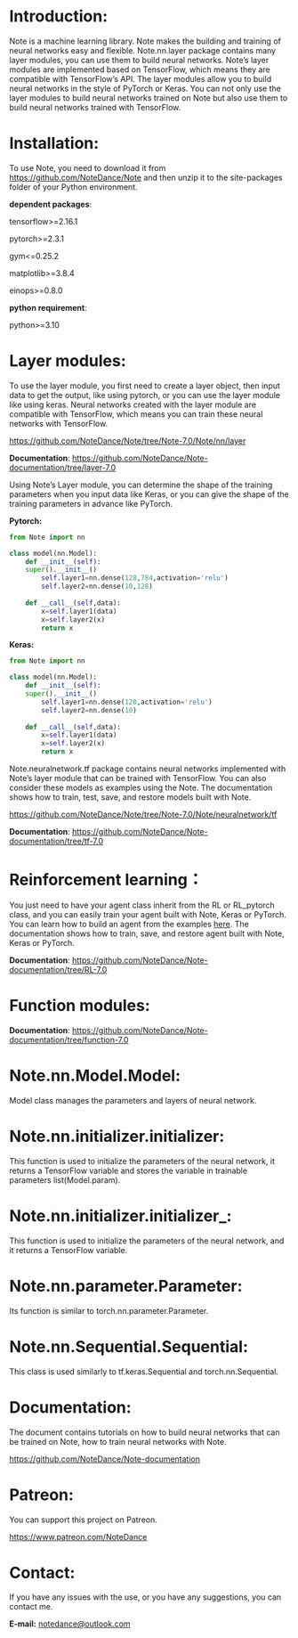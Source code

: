 # Introduction:
Note is a machine learning library. Note makes the building and training of neural networks easy and flexible. Note.nn.layer package contains many layer modules, you can use them to build neural networks. Note’s layer modules are implemented based on TensorFlow, which means they are compatible with TensorFlow’s API. The layer modules allow you to build neural networks in the style of PyTorch or Keras. You can not only use the layer modules to build neural networks trained on Note but also use them to build neural networks trained with TensorFlow.


# Installation:
To use Note, you need to download it from https://github.com/NoteDance/Note and then unzip it to the site-packages folder of your Python environment.

**dependent packages**:

tensorflow>=2.16.1

pytorch>=2.3.1

gym<=0.25.2

matplotlib>=3.8.4

einops>=0.8.0

**python requirement**:

python>=3.10


# Layer modules:
To use the layer module, you first need to create a layer object, then input data to get the output, like using pytorch, or you can use the layer module like using keras. Neural networks created with the layer module are compatible with TensorFlow, which means you can train these neural networks with TensorFlow.

https://github.com/NoteDance/Note/tree/Note-7.0/Note/nn/layer

**Documentation**: https://github.com/NoteDance/Note-documentation/tree/layer-7.0

Using Note’s Layer module, you can determine the shape of the training parameters when you input data like Keras, or you can give the shape of the training parameters in advance like PyTorch.

**Pytorch:**
```python
from Note import nn

class model(nn.Model):
    def __init__(self):
	super().__init__()
        self.layer1=nn.dense(128,784,activation='relu')
        self.layer2=nn.dense(10,128)
    
    def __call__(self,data):
        x=self.layer1(data)
        x=self.layer2(x)
        return x
```
**Keras:**
```python
from Note import nn

class model(nn.Model):
    def __init__(self):
	super().__init__()
        self.layer1=nn.dense(128,activation='relu')
        self.layer2=nn.dense(10)
    
    def __call__(self,data):
        x=self.layer1(data)
        x=self.layer2(x)
        return x
```
Note.neuralnetwork.tf package contains neural networks implemented with Note’s layer module that can be trained with TensorFlow. You can also consider these models as examples using the Note. The documentation shows how to train, test, save, and restore models built with Note.

https://github.com/NoteDance/Note/tree/Note-7.0/Note/neuralnetwork/tf

**Documentation**: https://github.com/NoteDance/Note-documentation/tree/tf-7.0


# Reinforcement learning：
You just need to have your agent class inherit from the RL or RL_pytorch class, and you can easily train your agent built with Note, Keras or PyTorch. You can learn how to build an agent from the examples [here](https://github.com/NoteDance/Note/tree/Note-7.0/Note/neuralnetwork/docs_example/RL). The documentation shows how to train, save, and restore agent built with Note, Keras or PyTorch.

**Documentation**: https://github.com/NoteDance/Note-documentation/tree/RL-7.0


# Function modules:
**Documentation**: https://github.com/NoteDance/Note-documentation/tree/function-7.0


# Note.nn.Model.Model:
Model class manages the parameters and layers of neural network.


# Note.nn.initializer.initializer:
This function is used to initialize the parameters of the neural network, it returns a TensorFlow variable and stores the variable in trainable parameters list(Model.param).


# Note.nn.initializer.initializer_:
This function is used to initialize the parameters of the neural network, and it returns a TensorFlow variable.


# Note.nn.parameter.Parameter:
Its function is similar to torch.nn.parameter.Parameter.


# Note.nn.Sequential.Sequential:
This class is used similarly to tf.keras.Sequential and torch.nn.Sequential.


# Documentation:
The document contains tutorials on how to build neural networks that can be trained on Note, how to train neural networks with Note.

https://github.com/NoteDance/Note-documentation


# Patreon:
You can support this project on Patreon.

https://www.patreon.com/NoteDance


# Contact:
If you have any issues with the use, or you have any suggestions, you can contact me.

**E-mail:** notedance@outlook.com
